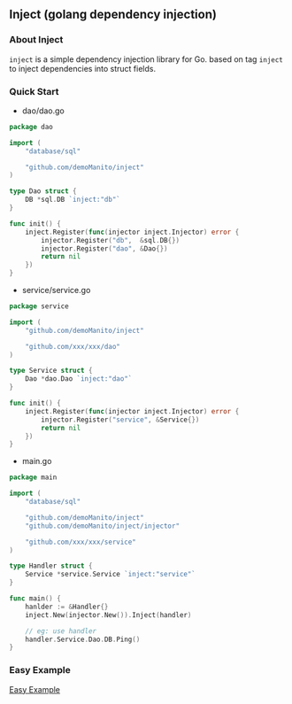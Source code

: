 ## Inject (golang dependency injection)

### About Inject

`inject` is a simple dependency injection library for Go. based on tag `inject` to inject dependencies into struct fields.

### Quick Start

- dao/dao.go
```go
package dao

import (
	"database/sql"

	"github.com/demoManito/inject"
)

type Dao struct {
	DB *sql.DB `inject:"db"`
}

func init() {
	inject.Register(func(injector inject.Injector) error {
		injector.Register("db",  &sql.DB{})
		injector.Register("dao", &Dao{})
		return nil
	})
}
```

- service/service.go
```go
package service

import (
	"github.com/demoManito/inject"

	"github.com/xxx/xxx/dao"
)

type Service struct {
	Dao *dao.Dao `inject:"dao"`
}

func init() {
	inject.Register(func(injector inject.Injector) error {
		injector.Register("service", &Service{})
		return nil
	})
}
```

- main.go

```go
package main

import (
	"database/sql"

	"github.com/demoManito/inject"
	"github.com/demoManito/inject/injector"

	"github.com/xxx/xxx/service"
)

type Handler struct {
	Service *service.Service `inject:"service"`
}

func main() {
	hanlder := &Handler{}
	inject.New(injector.New()).Inject(handler)

	// eg: use handler
	handler.Service.Dao.DB.Ping()
}
```

### Easy Example
[Easy Example](https://github.com/demoManito/inject/tree/main/tests)
